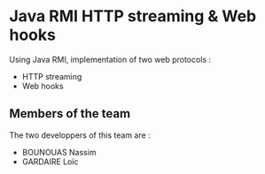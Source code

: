 # Java RMI HTTP streaming & Web hooks
Using Java RMI, implementation of two web protocols :
- HTTP streaming
- Web hooks

## Members of the team
The two developpers of this team are :
- BOUNOUAS Nassim
- GARDAIRE Loïc